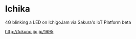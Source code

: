 # lchika
4G blinking a LED on IchigoJam via Sakura's IoT Platform beta  

http://fukuno.jig.jp/1695  
